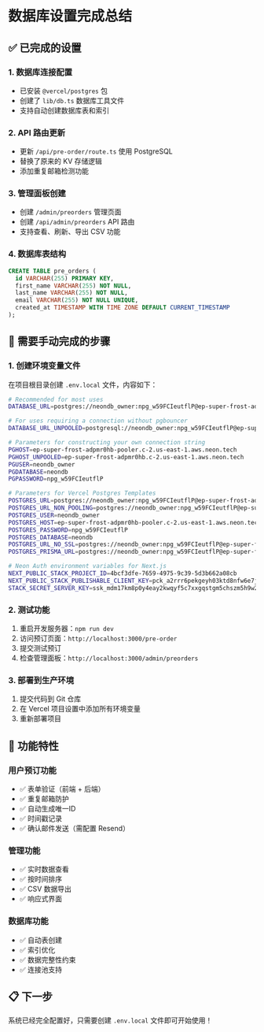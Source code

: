 # 数据库设置完成总结

## ✅ 已完成的设置

### 1. 数据库连接配置
- 已安装 `@vercel/postgres` 包
- 创建了 `lib/db.ts` 数据库工具文件
- 支持自动创建数据库表和索引

### 2. API 路由更新
- 更新 `/api/pre-order/route.ts` 使用 PostgreSQL
- 替换了原来的 KV 存储逻辑
- 添加重复邮箱检测功能

### 3. 管理面板创建
- 创建 `/admin/preorders` 管理页面
- 创建 `/api/admin/preorders` API 路由
- 支持查看、刷新、导出 CSV 功能

### 4. 数据库表结构
```sql
CREATE TABLE pre_orders (
  id VARCHAR(255) PRIMARY KEY,
  first_name VARCHAR(255) NOT NULL,
  last_name VARCHAR(255) NOT NULL,
  email VARCHAR(255) NOT NULL UNIQUE,
  created_at TIMESTAMP WITH TIME ZONE DEFAULT CURRENT_TIMESTAMP
);
```

## 🔧 需要手动完成的步骤

### 1. 创建环境变量文件
在项目根目录创建 `.env.local` 文件，内容如下：

```bash
# Recommended for most uses
DATABASE_URL=postgres://neondb_owner:npg_w59FCIeutflP@ep-super-frost-adpmr0hb-pooler.c-2.us-east-1.aws.neon.tech/neondb?sslmode=require

# For uses requiring a connection without pgbouncer
DATABASE_URL_UNPOOLED=postgresql://neondb_owner:npg_w59FCIeutflP@ep-super-frost-adpmr0hb.c-2.us-east-1.aws.neon.tech/neondb?sslmode=require

# Parameters for constructing your own connection string
PGHOST=ep-super-frost-adpmr0hb-pooler.c-2.us-east-1.aws.neon.tech
PGHOST_UNPOOLED=ep-super-frost-adpmr0hb.c-2.us-east-1.aws.neon.tech
PGUSER=neondb_owner
PGDATABASE=neondb
PGPASSWORD=npg_w59FCIeutflP

# Parameters for Vercel Postgres Templates
POSTGRES_URL=postgres://neondb_owner:npg_w59FCIeutflP@ep-super-frost-adpmr0hb-pooler.c-2.us-east-1.aws.neon.tech/neondb?sslmode=require
POSTGRES_URL_NON_POOLING=postgres://neondb_owner:npg_w59FCIeutflP@ep-super-frost-adpmr0hb.c-2.us-east-1.aws.neon.tech/neondb?sslmode=require
POSTGRES_USER=neondb_owner
POSTGRES_HOST=ep-super-frost-adpmr0hb-pooler.c-2.us-east-1.aws.neon.tech
POSTGRES_PASSWORD=npg_w59FCIeutflP
POSTGRES_DATABASE=neondb
POSTGRES_URL_NO_SSL=postgres://neondb_owner:npg_w59FCIeutflP@ep-super-frost-adpmr0hb-pooler.c-2.us-east-1.aws.neon.tech/neondb
POSTGRES_PRISMA_URL=postgres://neondb_owner:npg_w59FCIeutflP@ep-super-frost-adpmr0hb-pooler.c-2.us-east-1.aws.neon.tech/neondb?connect_timeout=15&sslmode=require

# Neon Auth environment variables for Next.js
NEXT_PUBLIC_STACK_PROJECT_ID=4bcf3dfe-7659-4975-9c39-5d3b662a08cb
NEXT_PUBLIC_STACK_PUBLISHABLE_CLIENT_KEY=pck_a2rrr6pekgeyh03ktd8nfw6e7jfcwanvmkg52y20ws0zg
STACK_SECRET_SERVER_KEY=ssk_mdm17km8p0y4eay2kwqyf5c7xxgqstgm5chszm5h9w2wg
```

### 2. 测试功能
1. 重启开发服务器：`npm run dev`
2. 访问预订页面：`http://localhost:3000/pre-order`
3. 提交测试预订
4. 检查管理面板：`http://localhost:3000/admin/preorders`

### 3. 部署到生产环境
1. 提交代码到 Git 仓库
2. 在 Vercel 项目设置中添加所有环境变量
3. 重新部署项目

## 🚀 功能特性

### 用户预订功能
- ✅ 表单验证（前端 + 后端）
- ✅ 重复邮箱防护
- ✅ 自动生成唯一ID
- ✅ 时间戳记录
- ✅ 确认邮件发送（需配置 Resend）

### 管理功能
- ✅ 实时数据查看
- ✅ 按时间排序
- ✅ CSV 数据导出
- ✅ 响应式界面

### 数据库功能
- ✅ 自动表创建
- ✅ 索引优化
- ✅ 数据完整性约束
- ✅ 连接池支持

## 📋 下一步
系统已经完全配置好，只需要创建 `.env.local` 文件即可开始使用！ 